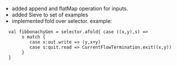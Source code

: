 
- added append and flatMap operation for inputs.
- added Sieve to set of examples
- implemented fold over selector. example:
```
  val fibbonachyGen = selector.afold{ case ((x,y),s) =>
       s match {
          case x:out.write => (y,x+y)
          case s:quit.read => CurrentFlowTermination.exit((x,y))
       }
  }
```


